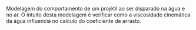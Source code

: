 Modelagem do comportamento de um projétil ao ser disparado na água e no ar. O intuito desta modelagem é verificar como a viscosidade cinemática da água influencia no calculo do coeficiente de arrasto.
